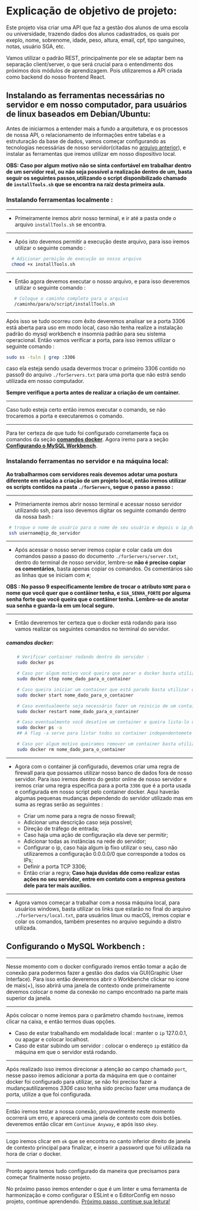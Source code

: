 # Explicação de objetivo de projeto:

Este projeto visa criar uma API que faz a gestão dos alunos de uma escola ou universidade, trazendo dados dos alunos cadastrados, os quais por exeplo, nome, sobrenome, idade, peso, altura, email, cpf, tipo sanguíneo, notas, usuário SGA, etc.

Vamos utilizar o padrão REST, principalmente por ele se adaptar bem na separação client/server, o que será crucial para o entendimento dos próximos dois módulos de aprendizagem. Pois utilizaremos a API criada como backend do nosso frontend React.

## Instalando as ferramentas necessárias no servidor e em nosso computador, para usuários de linux baseados em Debian/Ubuntu:

Antes de iniciarmos a entender mais a fundo a arquitetura, e os processos de nossa API, o relacionamento de informações entre tabelas e a estruturação da base de dados, vamos começar configurando as tecnologias necessárias de nosso servidor(citadas no [arquivo anterior](./stack.md)), e instalar as ferramentas que iremos utilizar em nosso dispositivo local.

**OBS: Caso por algum motivo não se sinta confortável em trabalhar dentro de um servidor real, ou não seja possível a realização dentro de um, basta seguir os seguintes passos,utilizando o script disponibilizado chamado de `installTools.sh` que se encontra na raíz desta primeira aula.**

### Instalando ferramentas localmente :
---

 - Primeiramente iremos abrir nosso terminal, e ir até a pasta onde o arquivo `installTools.sh` se encontra.

---

 - Após isto devemos permitir a execução deste arquivo, para isso iremos utilizar o seguinte comando :

  ```bash
    # Adicionar permição de execução ao nosso arquivo
    chmod +x installTools.sh
  ```

---

 - Então agora devemos executar o nosso arquivo, e para isso deveremos utilizar o seguinte comando :

 ```bash
    # Coloque o caminho completo para o arquivo
    /caminho/para/o/script/installTools.sh
 ```

---

Após isso se tudo ocorreu com êxito deveremos analisar se a porta 3306 está aberta para uso em modo local, caso não tenha realize a instalação padrão do mysql workbench e insomnia padrão para seu sistema operacional. Então vamos verificar a porta, para isso iremos utilizar o seguinte comando :

```bash
sudo ss -tuln | grep :3306
```
caso ela esteja sendo usada devermos trocar o primeiro 3306 contido no passo9 do arquivo `./forServers.txt` para uma porta que não estrá sendo utilizada em nosso computador.

**Sempre verifique a porta antes de realizar a criação de um container.**

---

Caso tudo esteja certo então iremos executar o comando, se não trocaremos a porta e executaremos o comando.

---

Para ter certeza de que tudo foi configurado corretamente faça os comandos da seção [**comandos docker**](#comandos-docker).
Agora iremo para a seção [**Configurando o MySQL Workbench**](#configurando-o-mysql-workbench-).

### Instalando ferramentas no servidor e na máquina local:

**Ao trabalharmos com servidores reais devemos adotar uma postura diferente em relação a criação de um projeto local, então iremos utilizar os scripts contidos na pasta `./forServers`, segue o passo a passo :**

---

- Primeriamente iremos abrir nosso terminal e acessar nosso servidor utilizando ssh, para isso devemos digitar os seguinte comando dentro da nossa bash :

```bash
 # troque o nome de usuário para o nome de seu usuário e depois o ip_do_servidor pelo ip estático da máquina do servidor
 ssh username@ip_do_servidor
```
---

- Após acessar o nosso server iremos copiar e colar cada um dos comandos passo a passo do documento `./forServers/server.txt`, dentro do terminal de nosso servidor, lembre-se **não é preciso copiar os comentários**, basta apenas copiar os comandos. Os comentários são as linhas que se iniciam com `#`;

**OBS : No passo 9 especificamente lembre de trocar o atributo `NOME` para o nome que você quer que o contâiner tenha, e `SUA_SENHA_FORTE` por alguma senha forte que você queira que o contâiner tenha. Lembre-se de anotar sua senha e guarda-la em um local seguro.**

---

- Então deveremos ter certeza que o docker está rodando para isso vamos realizar os seguintes comandos no terminal do servidor.

##### comandos docker:
```bash
    # Verificar container rodando dentro do servidor :
    sudo docker ps

    # Caso por algum motivo você queira que parar o docker basta utilizar este comando, lembrando que deve ser utilizado o nome real do container, basta trocar o texto de exeplo nome_dado_para_o_container (isso vale para os próximos comandos) :
    sudo docker stop nome_dado_para_o_container

    # Caso queira iniciar um container que está parado basta utilizar o seguinte comando :
    sudo docker start nome_dado_para_o_container

    # Caso eventualmente seja necessário fazer um reinicio de um container ativo basta utilizar :
    sudo docker restart nome_dado_para_o_container

    # Caso eventualmente você desative um container e queira lista-lo utilizamos o comando :
    sudo docker ps -a
    ## A flag -a serve para listar todos os container independentemete se estão parados ou não;

    # Caso por algum motivo queiramos remover um container basta utilizar o seguinte comando depois de parar o container em questão :
    sudo docker rm nome_dado_para_o_container
```
---

- Agora com o container já configurado, devemos criar uma regra de firewall para que possamos utilizar nosso banco de dados fora de nosso servidor. Para isso iremos dentro do gestor online de nosso servidor e iremos criar uma regra específica para a porta `3306` que é a porta usada e configurada em nosso script pelo container docker. Aqui haverão algumas pequenas mudanças dependendo do servidor utilizado mas em suma as regras serão as seguintes :

    - Criar um nome para a regra de nosso firewall;
    - Adicionar uma descrição caso seja possível;
    - Direção de tráfego de entrada;
    - Caso haja uma ação de configuração ela deve ser permitir;
    - Adicionar todas as instâncias na rede do servidor;
    - Configurar o ip, caso haja algum ip fixo utilizar o seu, caso não utilizaremos a configuração 0.0.0.0/0 que corresponde a todos os IPs;
    - Definir a porta TCP 3306;
    - Então criar a regra;
    **Caso haja duvidas dde como realizar estas ações no seu servidor, entre em contato com a empresa gestora dele para ter mais auxílios.**

---

- Agora vamos começar a trabalhar com a nossa máquina local, para usuários windows, basta utilizar os links que estarão no final do arquivo `./forServers/local.txt`, para usuários linux ou macOS, iremos copiar e colar os comandos, também presentes no arquivo seguindo a distro utilizada.


## Configurando o MySQL Workbench :

---

Nesse momento com o docker configurado iremos então tomar a ação de conexão para podermos fazer a gestão dos dados via GUI(Graphic User Interface). Para isso então deveremos abrir o Workbenche clickar no icone de mais(+), isso abrirá uma janela de contexto onde primeiramente devemos colocar o nome da conexão no campo encontrado na parte mais superior da janela.

---

Após colocar o nome iremos para o parâmetro chamdo `hostname`, iremos clicar na caixa, e então termos duas opções.

- Caso de estar trabalhando em modalidade local :  manter o `ip` 127.0.0.1, ou apagar e colocar localhost.
- Caso de estar subindo um servidor : colocar o endereço `ip` estático da máquina em que o servidor está rodando.

---

Após realizado isso iremos direcionar a atenção ao campo chamado `port`, nesse passo iremos adicionar a porta da máquina em que o container docker foi configurado para utilizar, se não foi preciso fazer a mudançautilizaremos *3306* caso tenha sido preciso fazer uma mudança de porta, utilize a que foi configurada.

---

Então iremos testar a nossa conexão, provavelmente neste momento ocorrerá um erro, e aparecerá uma janela de contexto com dois botões. deveremos então clicar em `Continue Anyway`, e após isso `okey`.

---

Logo iremos clicar em `ok` que se encontra no canto inferior direito de janela de contexto principal para finalizar, e inserir a password que foi utilizada na hora de criar o docker.

---

Pronto agora temos tudo configurado da maneira que precisamos para começar finalmente nosso projeto.

No próximo passo iremos entender o que é um linter e uma ferramenta de harmonização e como configurar o ESLint e o EditorConfig em nosso projeto, continue aprendendo.
[Próximo passo, continue sua leitura!](../Aula_02/readme.md)

